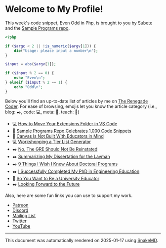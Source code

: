 # Welcome to My Profile!

This week's code snippet, Even Odd in Php, is brought to you by [Subete](https://subete.jeremygrifski.com/en/latest/) and the [Sample Programs repo](https://sampleprograms.io/).

```Php
<?php

if ($argc < 2 || !is_numeric($argv[1])) {
    die("Usage: please input a number\n");
}

$input = abs($argv[1]);

if ($input % 2 == 0) {
    echo "Even\n";
} elseif ($input % 2 == 1) {
    echo "Odd\n";
}
```

Below you'll find an up-to-date list of articles by me on [The Renegade Coder](https://therenegadecoder.com). For ease of browsing, emojis let you know the article category (i.e., blog: :black_nib:, code: :computer:, meta: :thought_balloon:, teach: :apple:)

- :computer: [How to Move Your Extensions Folder in VS Code](https://therenegadecoder.com/code/how-to-move-your-extensions-folder-in-vs-code/)
- :thought_balloon: [Sample Programs Repo Celebrates 1,000 Code Snippets](https://therenegadecoder.com/meta/sample-programs-repo-celebrates-1000-code-snippets/)
- :apple: [Canvas Is Not Built With Educators in Mind](https://therenegadecoder.com/teach/canvas-is-not-built-with-educators-in-mind/)
- :computer: [Workshopping a Tier List Generator](https://therenegadecoder.com/code/workshopping-a-tier-list-generator/)
- :black_nib: [No, The GRE Should Not Be Reinstated](https://therenegadecoder.com/blog/no-the-gre-should-not-be-reinstated/)
- :black_nib: [Summarizing My Dissertation for the Layman](https://therenegadecoder.com/blog/summarizing-my-dissertation-for-the-layman/)
- :black_nib: [9 Things I Wish I Knew About Doctoral Programs](https://therenegadecoder.com/blog/things-i-wish-i-knew-about-doctoral-programs/)
- :black_nib: [I Successfully Completed My PhD in Engineering Education](https://therenegadecoder.com/blog/i-successfully-completed-my-phd-in-engineering-education/)
- :apple: [So You Want to Be a University Educator](https://therenegadecoder.com/teach/so-you-want-to-be-a-university-educator/)
- :black_nib: [Looking Forward to the Future](https://therenegadecoder.com/blog/looking-forward-to-the-future/)

Also, here are some fun links you can use to support my work.

- [Patreon](https://www.patreon.com/TheRenegadeCoder)
- [Discord](https://discord.gg/Jhmtj7Z)
- [Mailing List](https://therenegadecoder.com/about/newsletter)
- [Twitter](https://twitter.com/RenegadeCoder94)
- [YouTube](https://www.youtube.com/channel/UCpyoVwOqYRlSAEUPEn7P9hw)

***

This document was automatically rendered on 2025-01-17 using [SnakeMD](https://www.snakemd.io).